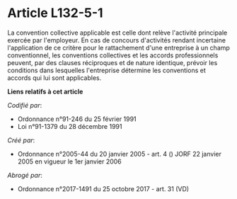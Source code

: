 # Article L132-5-1

La convention collective applicable est celle dont relève l'activité principale exercée par l'employeur. En cas de concours
d'activités rendant incertaine l'application de ce critère pour le rattachement d'une entreprise à un champ conventionnel,
les conventions collectives et les accords professionnels peuvent, par des clauses réciproques et de nature identique,
prévoir les conditions dans lesquelles l'entreprise détermine les conventions et accords qui lui sont applicables.

**Liens relatifs à cet article**

_Codifié par_:

  - Ordonnance n°91-246 du 25 février 1991
  - Loi n°91-1379 du 28 décembre 1991

_Créé par_:

  - Ordonnance n°2005-44 du 20 janvier 2005 - art. 4 () JORF 22 janvier 2005 en vigueur le 1er janvier 2006

_Abrogé par_:

  - Ordonnance n°2017-1491 du 25 octobre 2017 - art. 31 (VD)
